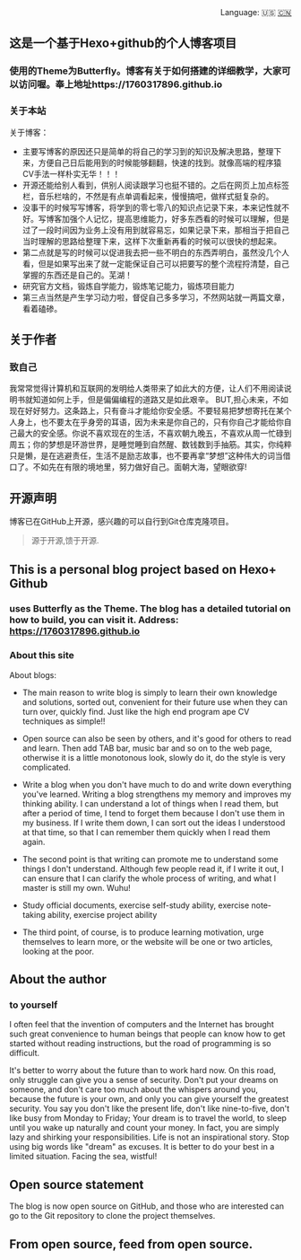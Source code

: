 <div align="right">
  Language:
  🇺🇸
  <a title="Chinese" href="/README_CN.md">🇨🇳</a>
</div>

## 这是一个基于Hexo+github的个人博客项目
### 使用的Theme为Butterfly。博客有关于如何搭建的详细教学，大家可以访问喔。奉上地址https://1760317896.github.io

### 关于本站

关于博客：
* 主要写博客的原因还只是简单的将自己的学习到的知识及解决思路，整理下来，方便自己日后能用到的时候能够翻翻，快速的找到。就像高端的程序猿CV手法一样朴实无华！！！
* 开源还能给别人看到，供别人阅读跟学习也挺不错的。之后在网页上加点标签栏，音乐栏啥的，不然是有点单调看起来，慢慢搞吧，做样式挺复杂的。
* 没事干的时候写写博客，将学到的零七零八的知识点记录下来，本来记性就不好。写博客加强个人记忆，提高思维能力，好多东西看的时候可以理解，但是过了一段时间因为业务上没有用到就容易忘，如果记录下来，那相当于把自己当时理解的思路给整理下来，这样下次重新再看的时候可以很快的想起来。
* 第二点就是写的时候可以促进我去把一些不明白的东西弄明白，虽然没几个人看，但是如果写出来了就一定能保证自己可以把要写的整个流程捋清楚，自己掌握的东西还是自己的。芜湖！
* 研究官方文档，锻炼自学能力，锻炼笔记能力，锻炼项目能力
* 第三点当然是产生学习动力啦，督促自己多多学习，不然网站就一两篇文章，看着磕碜。

## 关于作者

### 致自己

我常常觉得计算机和互联网的发明给人类带来了如此大的方便，让人们不用阅读说明书就知道如何上手，但是偏偏编程的道路又是如此艰辛。
BUT,担心未来，不如现在好好努力。这条路上，只有奋斗才能给你安全感。不要轻易把梦想寄托在某个人身上，也不要太在乎身旁的耳语，因为未来是你自己的，只有你自己才能给你自己最大的安全感。你说不喜欢现在的生活，不喜欢朝九晚五，不喜欢从周一忙碌到周五；你的梦想是环游世界，是睡觉睡到自然醒、数钱数到手抽筋。其实，你纯粹只是懒，是在逃避责任，生活不是励志故事，也不要再拿“梦想”这种伟大的词当借口了。不如先在有限的境地里，努力做好自己。面朝大海，望眼欲穿!

## 开源声明
博客已在GitHub上开源，感兴趣的可以自行到Git仓库克隆项目。
> 源于开源,馈于开源.


## This is a personal blog project based on Hexo+ Github

### uses Butterfly as the Theme. The blog has a detailed tutorial on how to build, you can visit it. Address: https://1760317896.github.io


### About this site


About blogs:

* The main reason to write blog is simply to learn their own knowledge and solutions, sorted out, convenient for their future use when they can turn over, quickly find. Just like the high end program ape CV techniques as simple!!

* Open source can also be seen by others, and it's good for others to read and learn. Then add TAB bar, music bar and so on to the web page, otherwise it is a little monotonous look, slowly do it, do the style is very complicated.

* Write a blog when you don't have much to do and write down everything you've learned. Writing a blog strengthens my memory and improves my thinking ability. I can understand a lot of things when I read them, but after a period of time, I tend to forget them because I don't use them in my business. If I write them down, I can sort out the ideas I understood at that time, so that I can remember them quickly when I read them again.

* The second point is that writing can promote me to understand some things I don't understand. Although few people read it, if I write it out, I can ensure that I can clarify the whole process of writing, and what I master is still my own. Wuhu!

* Study official documents, exercise self-study ability, exercise note-taking ability, exercise project ability

* The third point, of course, is to produce learning motivation, urge themselves to learn more, or the website will be one or two articles, looking at the poor.


## About the author


### to yourself


I often feel that the invention of computers and the Internet has brought such great convenience to human beings that people can know how to get started without reading instructions, but the road of programming is so difficult.

It's better to worry about the future than to work hard now. On this road, only struggle can give you a sense of security. Don't put your dreams on someone, and don't care too much about the whispers around you, because the future is your own, and only you can give yourself the greatest security. You say you don't like the present life, don't like nine-to-five, don't like busy from Monday to Friday; Your dream is to travel the world, to sleep until you wake up naturally and count your money. In fact, you are simply lazy and shirking your responsibilities. Life is not an inspirational story. Stop using big words like "dream" as excuses. It is better to do your best in a limited situation. Facing the sea, wistful!


## Open source statement

The blog is now open source on GitHub, and those who are interested can go to the Git repository to clone the project themselves.

## From open source, feed from open source.